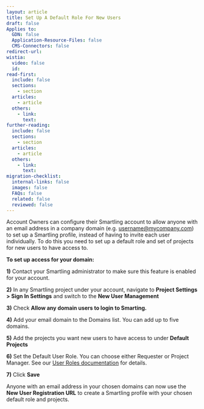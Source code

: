 ```yaml
---
layout: article
title: Set Up A Default Role For New Users
draft: false
Applies to:
  GDN: false
  Application-Resource-Files: false
  CMS-Connectors: false
redirect-url:
wistia:
  video: false
  id:
read-first:
  include: false
  sections:
    - section
  articles:
    - article
  others:
    - link:
      text:
further-reading:
  include: false
  sections:
    - section
  articles:
    - article
  others:
    - link:
      text:
migration-checklist:
  internal-links: false
  images: false
  FAQs: false
  related: false
  reviewed: false
---
```


Account Owners can configure their Smartling account to allow anyone with an email address in a company domain (e.g. username@mycompany.com) to set up a Smartling profile, instead of having to invite each user individually. To do this you need to set up a default role and set of projects for new users to have access to.

**To set up access for your domain:**

**1)** Contact your Smartling administrator to make sure this feature is enabled for your account.

**2)** In any Smartling project under your account, navigate to **Project Settings > Sign In Settings** and switch to the **New User Management**


**3)** Check **Allow any domain users to login to Smarting.**

**4)** Add your email domain to the Domains list. You can add up to five domains.

**5)** Add the projects you want new users to have access to under **Default Projects**

**6)** Set the Default User Role. You can choose either Requester or Project Manager. See our [User Roles documentation](/hc/en-us/articles/204381147) for details.

**7)** Click **Save**

Anyone with an email address in your chosen domains can now use the **New User Registration URL** to create a Smartling profile with your chosen default role and projects.

